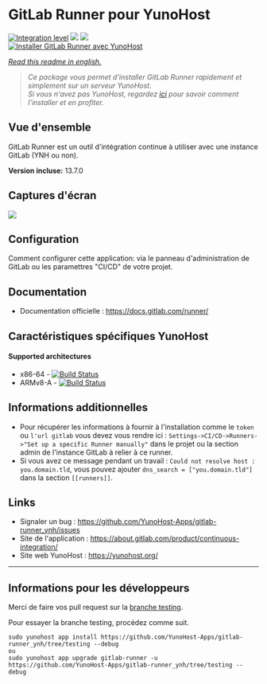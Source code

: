 # GitLab Runner pour YunoHost

[![Integration level](https://dash.yunohost.org/integration/gitlab-runner.svg)](https://dash.yunohost.org/appci/app/gitlab-runner) ![](https://ci-apps.yunohost.org/ci/badges/gitlab-runner.status.svg) ![](https://ci-apps.yunohost.org/ci/badges/gitlab-runner.maintain.svg)  
[![Installer GitLab Runner avec YunoHost](https://install-app.yunohost.org/install-with-yunohost.png)](https://install-app.yunohost.org/?app=gitlab-runner)

*[Read this readme in english.](./README.md)* 

> *Ce package vous permet d'installer GitLab Runner rapidement et simplement sur un serveur YunoHost.  
Si vous n'avez pas YunoHost, regardez [ici](https://yunohost.org/#/install) pour savoir comment l'installer et en profiter.*

## Vue d'ensemble
GitLab Runner est un outil d'intégration continue à utiliser avec une instance GitLab (YNH ou non).

**Version incluse:** 13.7.0

## Captures d'écran

![](https://about.gitlab.com/images/ci/ci-cd-test-deploy-illustration_2x.png)

## Configuration

Comment configurer cette application: via le panneau d'administration de GitLab ou les paramettres "CI/CD" de votre projet.

## Documentation

 * Documentation officielle : https://docs.gitlab.com/runner/

## Caractéristiques spécifiques YunoHost

#### Supported architectures

* x86-64 - [![Build Status](https://ci-apps.yunohost.org/ci/logs/gitlab-runner%20%28Apps%29.svg)](https://ci-apps.yunohost.org/ci/apps/gitlab-runner/)
* ARMv8-A - [![Build Status](https://ci-apps-arm.yunohost.org/ci/logs/gitlab-runner%20%28Apps%29.svg)](https://ci-apps-arm.yunohost.org/ci/apps/gitlab-runner/)

## Informations additionnelles

* Pour récupérer les informations à fournir à l'installation comme le `token` ou `l'url gitlab` vous devez vous rendre ici : `Settings->CI/CD->Runners->"Set up a specific Runner manually"` dans le projet 
ou la section admin de l'instance GitLab à relier à ce runner.
* Si vous avez ce message pendant un travail : `Could not resolve host : you.domain.tld`, vous pouvez ajouter `dns_search = ["you.domain.tld"]` dans la section `[[runners]]`.

## Links

 * Signaler un bug : https://github.com/YunoHost-Apps/gitlab-runner_ynh/issues
 * Site de l'application : https://about.gitlab.com/product/continuous-integration/
 * Site web YunoHost : https://yunohost.org/

---

Informations pour les développeurs
----------------

Merci de faire vos pull request sur la [branche testing](https://github.com/YunoHost-Apps/gitlab-runner_ynh/tree/testing).

Pour essayer la branche testing, procédez comme suit.
```
sudo yunohost app install https://github.com/YunoHost-Apps/gitlab-runner_ynh/tree/testing --debug
ou
sudo yunohost app upgrade gitlab-runner -u https://github.com/YunoHost-Apps/gitlab-runner_ynh/tree/testing --debug
```
